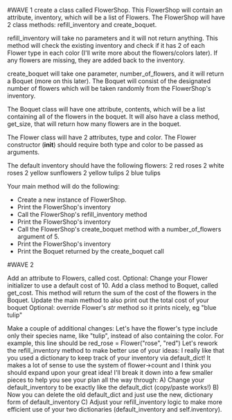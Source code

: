 #WAVE 1
create a class called FlowerShop. This FlowerShop will contain an attribute, inventory, which will be a list of Flowers. The FlowerShop will have 2 class methods: refill_inventory and create_boquet.

refill_inventory will take no parameters and it will not return anything. This method will check the existing inventory and check if it has 2 of each Flower type in each color (I'll write more about the flowers/colors later). If any flowers are missing, they are added back to the  inventory.

create_boquet will take one parameter, number_of_flowers, and it will return a Boquet (more on this later). The Boquet will consist of the designated number of flowers which will be taken randomly from the FlowerShop's inventory.

The Boquet class will have one attribute, contents, which will be a list containing all of the flowers in the boquet. It will also have a class method, get_size, that will return how many flowers are in the boquet.

The Flower class will have 2 attributes, type and color. The Flower constructor (__init__) should require both type and color to be passed as arguments.

The default inventory should have the following flowers:
2 red roses
2 white roses
2 yellow sunflowers
2 yellow tulips
2 blue tulips

Your main method will do the following:
 - Create a new instance of FlowerShop.
 - Print the FlowerShop's inventory
 - Call the FlowerShop's refill_inventory method
 - Print the FlowerShop's inventory
 - Call the FlowerShop's create_boquet method with a number_of_flowers argument of 5.
 - Print the FlowerShop's inventory
 - Print the Boquet returned by the create_boquet call

#WAVE 2

Add an attribute to Flowers, called cost. Optional: Change your Flower initializer to use a default cost of 10.
Add a class method to Boquet, called get_cost. This method will return the sum of the cost of the flowers in the Boquet.
Update the main method to also print out the total cost of your boquet
Optional: override Flower's _str_ method so it prints nicely, eg "blue tulip"

 Make a couple of additional changes:
Let's have the flower's type include only their species name, like "tulip", instead of also containing the color. For example, this line should be red_rose = Flower("rose", "red")
Let's rework the refill_inventory method to make better use of your ideas:
I really like that you used a dictionary to keep track of your inventory via default_dict! It makes a lot of sense to use the system of flower->count and I think you should expand upon your great idea! I'll break it down into a few smaller pieces to help you see your plan all the way through:
A) Change your default_inventory to be exactly like the default_dict (copy/paste works!)
B) Now you can delete the old default_dict and just use the new, dictionary form of default_inventory
C) Adjust your refill_inventory logic to make more efficient use of your two dictionaries (default_inventory and self.inventory). 